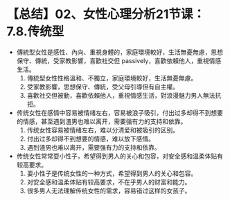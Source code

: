 # 【总结】02、女性心理分析21节课：7.8.传统型

-   傳統型女性是感性、內向、重視身體的，家庭環境較好，生活無憂無慮，思想保守、傳統，受家教影響，喜歡社交但 passively，喜歡依賴他人，重視情感生活。
    1.  傳統型女性性格溫和、不獨立，家庭環境較好，生活無憂無慮。
    2.  受家教影響，思想保守、傳統，受父母引導但有自主權。
    3.  喜歡社交但被動，喜歡依賴他人，重視情感生活，對浪漫魅力男人無法抗拒。
-   传统女性在感情中容易被情绪左右，容易被浪子吸引，付出过多却得不到想要的情感，甚至遇到渣男也难以离开，需要强有力的支持和依靠。
    1.  传统女性容易被情绪左右，难以分清爱和被吸引的区别。
    2.  付出过多却得不到想要的情感，难以放下感情。
    3.  遇到渣男也难以离开，需要强有力的支持和依靠。
-   传统女性常常耍小性子，希望得到男人的关心和包容，对安全感和温柔体贴有较高要求。
    1.  耍小性子是传统女性的一种方式，希望得到男人的关心和包容。
    2.  对安全感和温柔体贴有较高要求，不在乎男人的财富和能力。
    3.  很多男人无法理解传统女性的需求，容易错过这样的女孩子。